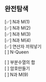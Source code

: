 ## 완전탐색

[✅] N과 M(1) <br/>
[✅] N과 M(2) <br/>
[✅] N과 M(3) <br/>
[✅] N과 M(4) <br/>
[✅] 연산자 끼워넣기 <br/>
[ ] N-Queen <br/>

[ ] 부분수열의 합 <br/>
[ ] 암호만들기 <br/>
[ ] N과 M(9) <br/>